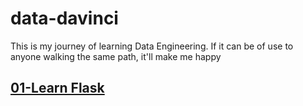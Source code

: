 # data-davinci
This is my journey of learning Data Engineering. If it can be of use to anyone walking the same path, it'll make me happy

## [01-Learn Flask](/01%20Learn%20Flask/flask.md)
##
